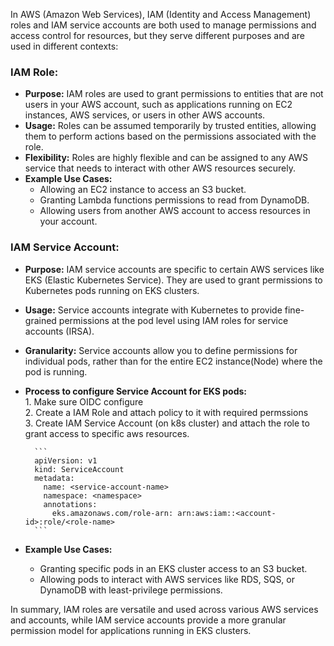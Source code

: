 In AWS (Amazon Web Services), IAM (Identity and Access Management) roles and IAM service accounts are both used to manage permissions and access control for resources, but they serve different purposes and are used in different contexts:

### IAM Role:
- **Purpose:** IAM roles are used to grant permissions to entities that are not users in your AWS account, such as applications running on EC2 instances, AWS services, or users in other AWS accounts.
- **Usage:** Roles can be assumed temporarily by trusted entities, allowing them to perform actions based on the permissions associated with the role.
- **Flexibility:** Roles are highly flexible and can be assigned to any AWS service that needs to interact with other AWS resources securely.
- **Example Use Cases:**
  - Allowing an EC2 instance to access an S3 bucket.
  - Granting Lambda functions permissions to read from DynamoDB.
  - Allowing users from another AWS account to access resources in your account.
  
### IAM Service Account:
- **Purpose:** IAM service accounts are specific to certain AWS services like EKS (Elastic Kubernetes Service). They are used to grant permissions to Kubernetes pods running on EKS clusters.
- **Usage:** Service accounts integrate with Kubernetes to provide fine-grained permissions at the pod level using IAM roles for service accounts (IRSA).
- **Granularity:** Service accounts allow you to define permissions for individual pods, rather than for the entire EC2 instance(Node) where the pod is running. 
- **Process to configure Service Account for EKS pods:** <br/>
        1. Make sure OIDC configure  <br/>
        2. Create a IAM Role and attach policy to it with required permssions<br/>
        3. Create IAM Service Account (on k8s cluster) and attach the role to grant access to specific aws resources.<br/>

        ```
        apiVersion: v1
        kind: ServiceAccount
        metadata:
          name: <service-account-name>
          namespace: <namespace>
          annotations:
            eks.amazonaws.com/role-arn: arn:aws:iam::<account-id>:role/<role-name>
        ```
- **Example Use Cases:**
  - Granting specific pods in an EKS cluster access to an S3 bucket.
  - Allowing pods to interact with AWS services like RDS, SQS, or DynamoDB with least-privilege permissions.

In summary, IAM roles are versatile and used across various AWS services and accounts, while IAM service accounts provide a more granular permission model for applications running in EKS clusters.
